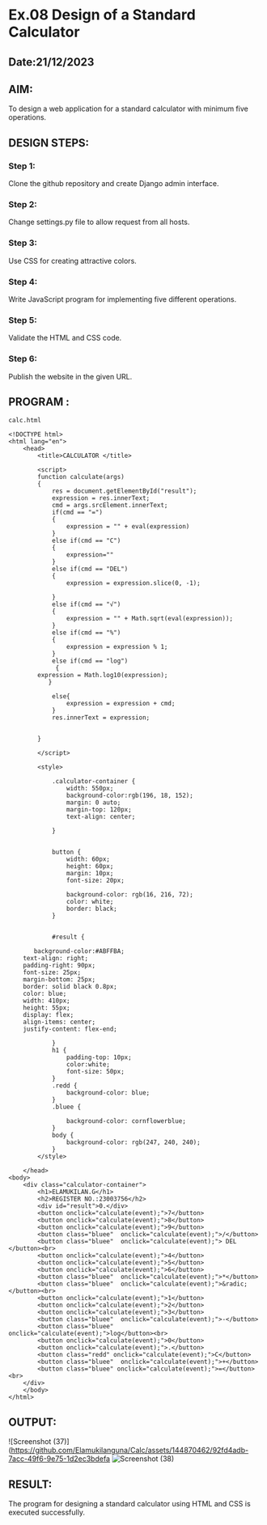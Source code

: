 # Ex.08 Design of a Standard Calculator
## Date:21/12/2023

## AIM:
To design a web application for a standard calculator with minimum five operations.

## DESIGN STEPS:

### Step 1:
Clone the github repository and create Django admin interface.

### Step 2:
Change settings.py file to allow request from all hosts.

### Step 3:
Use CSS for creating attractive colors.

### Step 4:
Write JavaScript program for implementing five different operations.

### Step 5:
Validate the HTML and CSS code.

### Step 6:
Publish the website in the given URL.

## PROGRAM :
~~~
calc.html

<!DOCTYPE html>
<html lang="en">
    <head>
        <title>CALCULATOR </title>
        
        <script>
        function calculate(args)
        {
            res = document.getElementById("result");
            expression = res.innerText;
            cmd = args.srcElement.innerText;
            if(cmd == "=")
            {
                expression = "" + eval(expression)
            }
            else if(cmd == "C")
            {
                expression=""
            }
            else if(cmd == "DEL")
            {
                expression = expression.slice(0, -1);

            }
            else if(cmd == "√")
            {
                expression = "" + Math.sqrt(eval(expression));
            }
            else if(cmd == "%")
            {
                expression = expression % 1;
            }
            else if(cmd == "log")
             {
        expression = Math.log10(expression);
           }
       
            else{
                expression = expression + cmd;
            }
            res.innerText = expression;
            

        }
         
        </script>

        <style>
          
            .calculator-container {
                width: 550px;
                background-color:rgb(196, 18, 152);
                margin: 0 auto; 
                margin-top: 120px;
                text-align: center;
                
            }

           
            button {
                width: 60px;
                height: 60px;
                margin: 10px; 
                font-size: 20px; 
                
                background-color: rgb(16, 216, 72); 
                color: white; 
                border: black;
            }

          
            #result {
                
       background-color:#ABFFBA;
    text-align: right;
    padding-right: 90px;
    font-size: 25px;
    margin-bottom: 25px; 
    border: solid black 0.8px;
    color: blue;
    width: 410px;
    height: 55px;
    display: flex;
    align-items: center;
    justify-content: flex-end;

            }
            h1 {
                padding-top: 10px;
                color:white;
                font-size: 50px;
            }
            .redd {
                background-color: blue;
            }
            .bluee {
                
                background-color: cornflowerblue;
            }
            body {
                background-color: rgb(247, 240, 240);
            }
        </style>

    </head>
<body>
    <div class="calculator-container">
        <h1>ELAMUKILAN.G</h1>
        <h2>REGISTER NO.:23003756</h2>
        <div id="result">0.</div>
        <button onclick="calculate(event);">7</button>
        <button onclick="calculate(event);">8</button>
        <button onclick="calculate(event);">9</button>
        <button class="bluee"  onclick="calculate(event);">/</button>
        <button class="bluee"  onclick="calculate(event);"> DEL </button><br>
        <button onclick="calculate(event);">4</button>
        <button onclick="calculate(event);">5</button>
        <button onclick="calculate(event);">6</button>
        <button class="bluee"  onclick="calculate(event);">*</button>
        <button class="bluee"  onclick="calculate(event);">&radic; </button><br>
        <button onclick="calculate(event);">1</button>
        <button onclick="calculate(event);">2</button>
        <button onclick="calculate(event);">3</button>
        <button class="bluee"  onclick="calculate(event);">-</button>
        <button class="bluee"  onclick="calculate(event);">log</button><br>
        <button onclick="calculate(event);">0</button>
        <button onclick="calculate(event);">.</button>
        <button class="redd" onclick="calculate(event);">C</button>
        <button class="bluee"  onclick="calculate(event);">+</button>
        <button class="bluee" onclick="calculate(event);">=</button><br>
    </div>
    </body>
</html>

~~~

## OUTPUT:
![Screenshot (37)](https://github.com/Elamukilanguna/Calc/assets/144870462/92fd4adb-7acc-49f6-9e75-1d2ec3bdefa
![Screenshot (38)](https://github.com/Elamukilanguna/Calc/assets/144870462/dd89d2d0-607e-44cb-8c93-58565317c37c)


## RESULT:
The program for designing a standard calculator using HTML and CSS is executed successfully.
